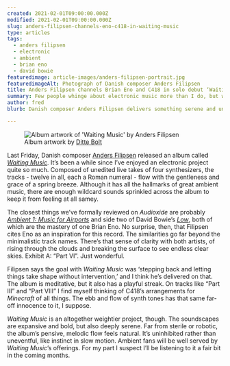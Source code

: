 ```yaml
---
created: 2021-02-01T09:00:00.000Z
modified: 2021-02-01T09:00:00.000Z
slug: anders-filipsen-channels-eno-c418-in-waiting-music
type: articles
tags:
  - anders filipsen
  - electronic
  - ambient
  - brian eno
  - david bowie
featuredimage: article-images/anders-filipsen-portrait.jpg
featuredimageAlt: Photograph of Danish composer Anders Filipsen
title: Anders Filipsen channels Brian Eno and C418 in solo debut ‘Waiting Music’
summary: Few people whinge about electronic music more than I do, but when the genre lands it truly is majestic. Danish composer Anders Filipsen delivers something serene and uncannily innocent in this record
author: fred
blurb: Danish composer Anders Filipsen delivers something serene and uncannily innocent, bringing a playfulness to his sweeping ambient soundscapes. 

---
```


<figure class="wide">
  <img src="album-artwork/waiting-music-anders-filipsen.jpg" alt="Album artwork of 'Waiting Music' by Anders Filipsen" />
  <figcaption>Album artwork by <a href="http://www.dittebolt.dk/">Ditte Bolt</a></figcaption>
</figure>

Last Friday, Danish composer [Anders Filipsen](https://www.andersfilipsen.com/) released an album called _[Waiting Music](https://andersfilipsen.bandcamp.com/album/waiting-music)_. It’s been a while since I’ve enjoyed an electronic project quite so much. Composed of unedited live takes of four synthesizers, the tracks - twelve in all, each a Roman numeral - flow with the gentleness and grace of a spring breeze. Although it has all the hallmarks of great ambient music, there are enough wildcard sounds sprinkled across the album to keep it from feeling at all samey.

The closest things we’ve formally reviewed on _Audioxide_ are probably _[Ambient 1: Music for Airports](/reviews/brian-eno-ambient-1-music-for-airports/)_ and side two of David Bowie’s _[Low](/reviews/david-bowie-low/)_, both of which are the mastery of one Brian Eno. No surprise, then, that Filipsen cites Eno as an inspiration for this record. The similarities go far beyond the minimalistic track names. There’s that sense of clarity with both artists, of rising through the clouds and breaking the surface to see endless clear skies. Exhibit A: “Part VI”. Just wonderful.

Filipsen says the goal with _Waiting Music_ was ‘stepping back and letting things take shape without intervention,’ and I think he’s delivered on that. The album is meditative, but it also has a playful streak. On tracks like “Part III” and “Part VIII” I find myself thinking of C418’s arrangements for _Minecraft_ of all things. The ebb and flow of synth tones has that same far-off innocence to it, I suppose.

_Waiting Music_ is an altogether weightier project, though. The soundscapes are expansive and bold, but also deeply serene. Far from sterile or robotic, the album’s pensive, melodic flow feels natural. It’s uninhibited rather than uneventful, like instinct in slow motion. Ambient fans will be well served by _Waiting Music_’s offerings. For my part I suspect I’ll be listening to it a fair bit in the coming months.
